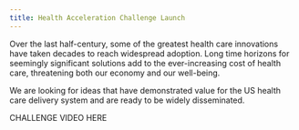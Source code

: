```yaml
---
title: Health Acceleration Challenge Launch
---
```


Over the last half-century, some of the greatest health care innovations have taken decades to reach widespread adoption. Long time horizons for seemingly significant solutions add to the ever-increasing cost of health care, threatening both our economy and our well-being.

We are looking for ideas that have demonstrated value for the US health care delivery system and are ready to be widely disseminated.

CHALLENGE VIDEO HERE